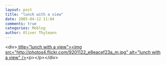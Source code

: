 ```yaml
---
layout: post
title: "lunch with a view"
date: 2005-04-12 11:04
comments: true
categories: Moblog
author: Oliver Thylmann
---
```



&lt;div&gt;[ title=&quot;lunch with a view&quot;&gt;&lt;img src=&quot;http://photos4.flickr.com/9201122_e8eacef23a_m.jpg&quot; alt=&quot;lunch with a view&quot; /&gt;](http://www.flickr.com/photos/oliver/9201122/)&lt;p&gt;&lt;/p&gt;&lt;/div&gt;


